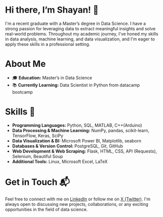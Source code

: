 # Hi there, I’m Shayan! 👋

I'm a recent graduate with a Master’s degree in Data Science. I have a strong passion for leveraging data to extract meaningful insights and solve real-world problems. Throughout my academic journey, I've honed my skills in data analysis, machine learning, and data visualization, and I'm eager to apply these skills in a professional setting.

# About Me
- 🎓 **Education:** Master’s in Data Science
- 📚 **Currently Learning:** Data Scientist in Python from datacamp bootcamp

# Skills 🔮
- **Programming Languages:** Python, SQL, MATLAB, C++(Arduino)
- **Data Processing & Machine Learning:** NumPy, pandas, scikit-learn, TensorFlow, Keras, SciPy
- **Data Visualization & BI:** Microsoft Power BI, Matplotlib, seaborn
- **Databases & Version Control:** PostgreSQL, Git, GitHub
- **Web Development & Web Scraping:** Flask, HTML, CSS, API (Requests), Selenium, Beautiful Soup
- **Additional Tools:** Linux, Microsoft Excel, LaTeX

# Get in Touch 📬
Feel free to connect with me on [LinkedIn](https://www.linkedin.com/in/shayanrsh/) or follow me on [X (Twitter)](https://x.com/Shayanrsh/). 
I'm always open to discussing new projects, collaborations, or any exciting opportunities in the field of data science.


<!---
shayanrsh/shayanrsh is a ✨ special ✨ repository because its `README.md` (this file) appears on your GitHub profile.
You can click the Preview link to take a look at your changes.
--->
